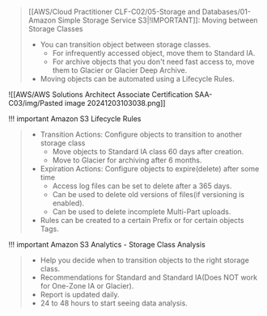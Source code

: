 
> [[AWS/Cloud Practitioner CLF-C02/05-Storage and Databases/01-Amazon Simple Storage Service S3|!IMPORTANT]]: Moving between Storage Classes
> - You can transition object between storage classes.
> 	- For infrequently accessed object, move them to Standard IA.
> 	- For archive objects that you don't need fast access to, move them to Glacier or Glacier Deep Archive.
> - Moving objects can be automated using a Lifecycle Rules.

![[AWS/AWS Solutions Architect Associate Certification SAA-C03/img/Pasted image 20241203103038.png]]



!!! important Amazon S3 Lifecycle Rules
> - Transition Actions: Configure objects to transition to another storage class
> 	- Move objects to Standard IA class 60 days after creation.
> 	- Move to Glacier for archiving after 6 months.
> - Expiration Actions: Configure objects to expire(delete) after some time
> 	- Access log files can be set to delete after a 365 days.
> 	- Can be used to delete old versions of files(if versioning is enabled).
> 	- Can be used to delete incomplete Multi-Part uploads.
> - Rules can be created to a certain Prefix or for certain objects Tags.


!!! important Amazon S3 Analytics - Storage Class Analysis
> - Help you decide when to transition objects to the right storage class.
> - Recommendations for Standard and Standard IA(Does NOT work for One-Zone IA or Glacier).
> - Report is updated daily.
> - 24 to 48 hours to start seeing data analysis.
